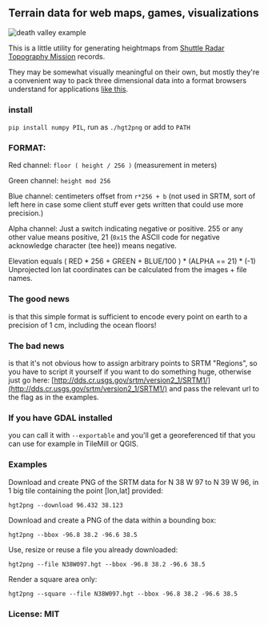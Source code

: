 ## Terrain data for web maps, games, visualizations

![death valley example](http://i.imgur.com/QvCguk8.png)

This is a little utility for generating heightmaps from
[Shuttle Radar Topography Mission](http://dds.cr.usgs.gov/srtm/version2_1/SRTM1/) 
records.

They may be somewhat visually meaningful on their own,
but mostly they're a convenient way to pack three dimensional
data into a format browsers understand for
applications [like this](http://maxogden.github.com/voxel-city/?url=simple_sf.png).

### install

`pip install numpy PIL`, run as `./hgt2png` or add to `PATH`

### FORMAT:

Red channel: `floor ( height / 256 )` (measurement in meters)

Green channel: `height mod 256`

Blue channel: centimeters offset from `r*256 + b` (not used in SRTM,
sort of left here in case some client stuff ever gets written
that could use more precision.)

Alpha channel: Just a switch indicating negative or positive. 255 or
any other value means positive, 21 (`0x15` the ASCII code for negative 
acknowledge character (tee hee)) means negative.

Elevation equals 
    ( RED * 256 + GREEN + BLUE/100 ) * (ALPHA == 21) * (-1)
Unprojected lon lat coordinates can be calculated
from the images + file names.

### The good news

is that this simple format is sufficient to encode every point on
earth to a precision of 1 cm, including the ocean floors!

### The bad news

is that it's not obvious how to assign arbitrary points to SRTM 
"Regions", so you have to script it yourself if you want to do 
something huge, otherwise just
go here: 
[http://dds.cr.usgs.gov/srtm/version2_1/SRTM1/](http://dds.cr.usgs.gov/srtm/version2_1/SRTM1/)
and pass the relevant url to the flag as in the examples.

### If you have GDAL installed

you can call it with `--exportable` and you'll get a georeferenced tif
that you can use for example in TileMill or QGIS.

### Examples

Download and create PNG of the SRTM data for N 38 W 97 to N 39 W 96,
in 1 big tile containing the point [lon,lat] provided:

`hgt2png --download 96.432 38.123`

Download and create a PNG of the data within a bounding box:

`hgt2png --bbox -96.8 38.2 -96.6 38.5`

Use, resize or reuse a file you already downloaded:

`hgt2png --file N38W097.hgt --bbox -96.8 38.2 -96.6 38.5`

Render a square area only:

`hgt2png --square --file N38W097.hgt --bbox -96.8 38.2 -96.6 38.5`

### License: MIT
